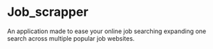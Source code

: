 # Job_scrapper
An application made to ease your online job searching expanding one search across multiple popular job websites.
